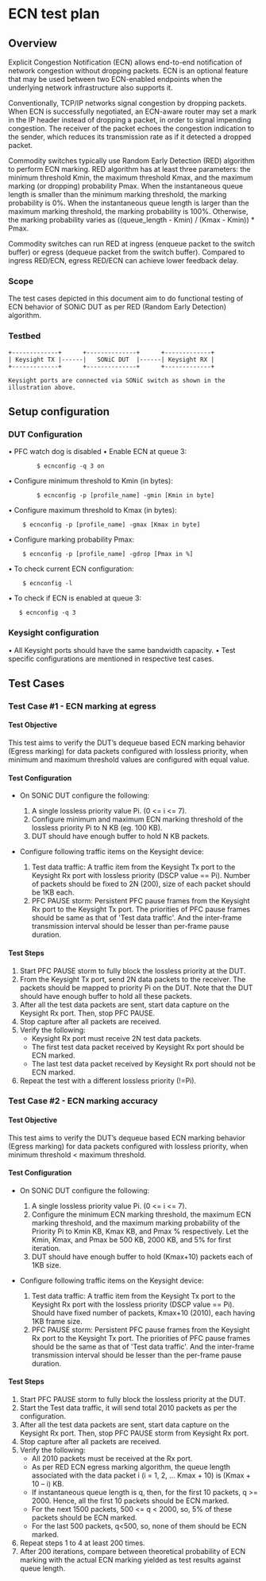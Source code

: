 # ECN test plan

## Overview

Explicit Congestion Notification (ECN) allows end-to-end notification of network congestion without dropping packets. ECN is an optional feature that may be used between two ECN-enabled endpoints when the underlying network infrastructure also supports it.

Conventionally, TCP/IP networks signal congestion by dropping packets. When ECN is successfully negotiated, an ECN-aware router may set a mark in the IP header instead of dropping a packet, in order to signal impending congestion. The receiver of the packet echoes the congestion indication to the sender, which reduces its transmission rate as if it detected a dropped packet.

Commodity switches typically use Random Early Detection (RED) algorithm to perform ECN marking. RED algorithm has at least three parameters: the minimum threshold Kmin, the maximum threshold Kmax, and the maximum marking (or dropping) probability Pmax. When the instantaneous queue length is smaller than the minimum marking threshold, the marking probability is 0%. When the instantaneous queue length is larger than the maximum marking threshold, the marking probability is 100%. Otherwise, the marking probability varies as ((queue_length - Kmin) / (Kmax - Kmin)) * Pmax.

Commodity switches can run RED at ingress (enqueue packet to the switch buffer) or egress (dequeue packet from the switch buffer). Compared to ingress RED/ECN, egress RED/ECN can achieve lower feedback delay.

### Scope

The test cases depicted in this document aim to do functional testing of ECN behavior of SONiC DUT as per RED (Random Early Detection) algorithm.

### Testbed

```
+-------------+      +--------------+      +-------------+       
| Keysight TX |------|   SONiC DUT  |------| Keysight RX | 
+-------------+      +--------------+      +-------------+ 

Keysight ports are connected via SONiC switch as shown in the illustration above.
```
## Setup configuration

### DUT Configuration
•	PFC watch dog is disabled
•	Enable ECN at queue 3:
```
        $ ecnconfig -q 3 on
```
•	Configure minimum threshold to Kmin (in bytes):
```
        $ ecnconfig -p [profile_name] -gmin [Kmin in byte]
```
•	Configure maximum threshold to Kmax (in bytes):
```
    $ ecnconfig -p [profile_name] -gmax [Kmax in byte]
```
•	Configure marking probability Pmax:
```
    $ ecnconfig -p [profile_name] -gdrop [Pmax in %]
```
•	To check current ECN configuration:
```
    $ ecnconfig -l 
```
•	To check if ECN is enabled at queue 3:
```
   $ ecnconfig -q 3
```
### Keysight configuration
•	All Keysight ports should have the same bandwidth capacity. 
•	Test specific configurations are mentioned in respective test cases.

## Test Cases

### Test Case #1 - ECN marking at egress

#### Test Objective

This test aims to verify the DUT’s dequeue based ECN marking behavior (Egress marking) for data packets configured with lossless priority, when minimum and maximum threshold values are configured with equal value.

#### Test Configuration

- On SONiC DUT configure the following:
  1. A single lossless priority value Pi. (0 <= i <= 7).
  2. Configure minimum and maximum ECN marking threshold of the lossless priority Pi to N KB (eg. 100 KB).
  3. DUT should have enough buffer to hold N KB packets.

- Configure following traffic items on the Keysight device:
  1. Test data traffic: A traffic item from the Keysight Tx port to
        the Keysight Rx port with lossless priority (DSCP value == Pi).
        Number of packets should be fixed to 2N (200), size of each packet should be 1KB each.
  2. PFC PAUSE storm: Persistent PFC pause frames from the Keysight
        Rx port to the Keysight Tx port. The priorities of PFC pause
        frames should be same as that of 'Test data traffic'. And the
        inter-frame transmission interval should be lesser than
        per-frame pause duration.

#### Test Steps

1. Start PFC PAUSE storm to fully block the lossless priority at the
    DUT.
2. From the Keysight Tx port, send 2N data packets to the receiver. The packets should be mapped to priority Pi on the DUT. Note that the DUT should have enough buffer to hold all these packets.
3. After all the test data packets are sent, start data capture on the Keysight Rx port. Then, stop PFC PAUSE.
4. Stop capture after all packets are received.
5. Verify the following:
   * Keysight Rx port must receive 2N test data packets.
   * The first test data packet received by Keysight Rx port should be ECN marked.
   * The last test data packet received by Keysight Rx port should not be ECN marked.
5. Repeat the test with a different lossless priority (!=Pi).


### Test Case #2 - ECN marking accuracy

#### Test Objective

This test aims to verify the DUT’s dequeue based ECN marking behavior (Egress marking) for data packets configured with lossless priority, when minimum threshold < maximum threshold.

#### Test Configuration

- On SONiC DUT configure the following:
  1. A single lossless priority value Pi. (0 <= i <= 7).
  2. Configure the minimum ECN marking threshold, the maximum ECN marking threshold, and the maximum marking probability of the Priority Pi to Kmin KB, Kmax KB, and Pmax % respectively. Let the Kmin, Kmax, and Pmax be 500 KB, 2000 KB, and 5% for first iteration.
  3. DUT should have enough buffer to hold (Kmax+10) packets each of 1KB size.

- Configure following traffic items on the Keysight device:
  1. Test data traffic: A traffic item from the Keysight Tx port to
        the Keysight Rx port with the lossless priority (DSCP value == Pi).
        Should have fixed number of packets, Kmax+10 (2010), each having 1KB frame size.
  2. PFC PAUSE storm: Persistent PFC pause frames from the Keysight
        Rx port to the Keysight Tx port. The priorities of PFC pause
        frames should be the same as that of 'Test data traffic'. And the
        inter-frame transmission interval should be lesser than the 
        per-frame pause duration.

#### Test Steps

1. Start PFC PAUSE storm to fully block the lossless priority at the
    DUT.
2. Start the Test data traffic, it will send total 2010 packets as per the configuration.
3. After all the test data packets are sent, start data capture on the Keysight Rx port. Then, stop PFC PAUSE storm from Keysight Rx port.
4. Stop capture after all packets are received.
5. Verify the following:
   * All 2010 packets must be received at the Rx port.
   * As per RED ECN egress marking algorithm, the queue length associated with the data packet i (i = 1, 2, … Kmax + 10) is (Kmax + 10 – i) KB.
   * If instantaneous queue length is q, then, for the first 10 packets, q >= 2000. Hence, all the first 10 packets should be ECN marked.
   * For the next 1500 packets, 500 <= q < 2000, so, 5% of these packets should be ECN marked.
   * For the last 500 packets, q<500, so, none of them should be ECN marked.
6. Repeat steps 1 to 4 at least 200 times.
7. After 200 iterations, compare between theoretical probability of ECN marking with the actual ECN marking yielded as test results against queue length.